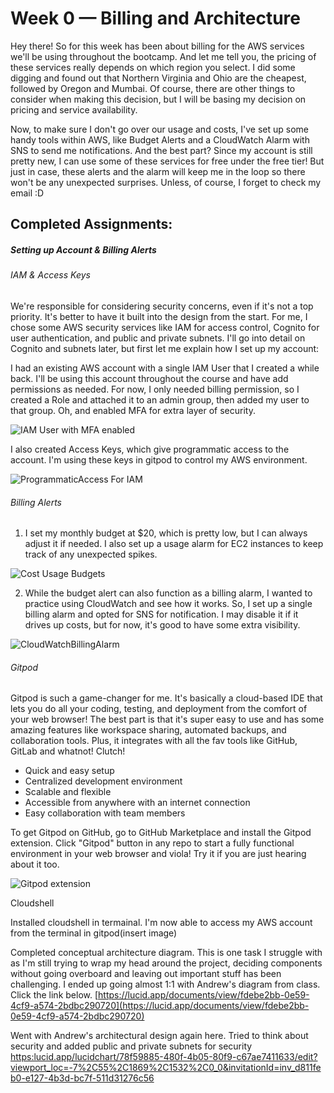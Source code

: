 # Week 0 — Billing and Architecture

Hey there! So for this week has been about billing for the AWS services we'll be using throughout the bootcamp. And let me tell you, the pricing of these services really depends on which region you select. I did some digging and found out that Northern Virginia and Ohio are the cheapest, followed by Oregon and Mumbai. Of course, there are other things to consider when making this decision, but I will be basing my decision on  pricing and service availability.

Now, to make sure I don't go over our usage and costs, I've set up some handy tools within AWS, like Budget Alerts and a CloudWatch Alarm with SNS to send me notifications. And the best part? Since my account is still pretty new, I can use some of these services for free under the free tier! But just in case, these alerts and the alarm will keep me in the loop so there won't be any unexpected surprises. Unless, of course, I forget to check my email :D

## Completed Assignments:

##### Setting up Account & Billing Alerts

###### IAM & Access Keys

We're responsible for considering security concerns, even if it's not a top priority. It's better to have it built into the design from the start. For me, I chose some AWS security services like IAM for access control, Cognito for user authentication, and public and private subnets. I'll go into detail on Cognito and subnets later, but first let me explain how I set up my account:

I had an existing AWS account with a single IAM User that I created a while back. I'll be using this account throughout the course and have add permissions as needed. For now, I only needed billing permission, so I created a Role and attached it to an admin group, then added my user to that group. Oh, and enabled MFA for extra layer of security.

![IAM User with MFA enabled](https://user-images.githubusercontent.com/65119027/219777870-0c2c318d-e611-47f1-b74e-0da741f205b0.png)


I also created Access Keys, which give programmatic access to the account. I'm using these keys in gitpod to control my AWS environment.

![ProgrammaticAccess For IAM](https://user-images.githubusercontent.com/65119027/219777245-cf34d7c6-6028-457b-9629-7b898906479b.png)

###### Billing Alerts

1. I set my monthly budget at $20, which is pretty low, but I can always adjust it if needed. I also set up a usage alarm for EC2 instances to keep track of any unexpected spikes.

![Cost Usage Budgets](https://user-images.githubusercontent.com/65119027/219778524-d6e3e833-366c-4b9b-bc3c-2037f0de0c24.png)

2. While the budget alert can also function as a billing alarm, I wanted to practice using CloudWatch and see how it works. So, I set up a single billing alarm and opted for SNS for notification. I may disable it if it drives up costs, but for now, it's good to have some extra visibility.

![CloudWatchBillingAlarm](https://user-images.githubusercontent.com/65119027/219780203-0675cf0b-ff89-47a6-9371-9ffea340cffe.png)


###### Gitpod

Gitpod is such a game-changer for me. It's basically a cloud-based IDE that lets you do all your coding, testing, and deployment from the comfort of your web browser! The best part is that it's super easy to use and has some amazing features like workspace sharing, automated backups, and collaboration tools. Plus, it integrates with all the fav tools like GitHub, GitLab and whatnot! Clutch!

* Quick and easy setup
* Centralized development environment
* Scalable and flexible
* Accessible from anywhere with an internet connection
* Easy collaboration with team members

To get Gitpod on GitHub, go to GitHub Marketplace and install the Gitpod extension. Click "Gitpod" button in any repo to start a fully functional environment in your web browser and viola! Try it if you are just hearing about it too.

![Gitpod extension](https://user-images.githubusercontent.com/65119027/219779314-681eb93f-2ab6-4ff5-98a5-bf9519929d27.png)

Cloudshell 

Installed cloudshell in termainal. I'm now able to access my AWS account from the terminal in gitpod(insert image)

Completed conceptual architecture diagram. This is one task I struggle with as I'm still trying to wrap my head around the project, deciding components without going overboard and leaving out important stuff has been challenging. I ended up going almost 1:1 with Andrew's diagram from class. Click the link below.
[https://lucid.app/documents/view/fdebe2bb-0e59-4cf9-a574-2bdbc290720](https://lucid.app/documents/view/fdebe2bb-0e59-4cf9-a574-2bdbc290720)

Went with Andrew's architectural design again here. Tried to think about security and added public and private subnets for security [https:lucid.app/lucidchart/78f59885-480f-4b05-80f9-c67ae7411633/edit?viewport_loc=-7%2C55%2C1869%2C1532%2C0_0&invitationId=inv_d811feb0-e127-4b3d-bc7f-511d31276c56](lucidchart/78f59885-480f-4b05-80f9-c67ae7411633/edit?viewport_loc=-7%2C55%2C1869%2C1532%2C0_0&invitationId=inv_d811feb0-e127-4b3d-bc7f-511d31276c56)
